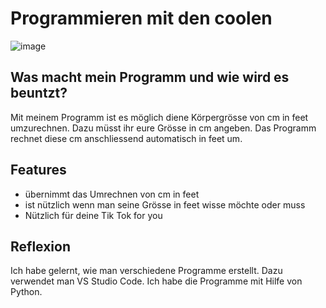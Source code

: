 # Programmieren mit den coolen
![image](https://user-images.githubusercontent.com/96128517/146021770-9db873a8-9451-4513-ad54-6f81366edab1.png)
## Was macht mein Programm und wie wird es beuntzt?
Mit meinem Programm ist es möglich diene Körpergrösse von cm in feet umzurechnen.
Dazu müsst ihr eure Grösse in cm angeben.
Das Programm rechnet diese cm anschliessend automatisch in feet um.

## Features
- übernimmt das Umrechnen von cm in feet
- ist nützlich wenn man seine Grösse in feet wisse möchte oder muss
- Nützlich für deine Tik Tok for you 

## Reflexion 

Ich habe gelernt, wie man verschiedene Programme erstellt.
Dazu verwendet man VS Studio Code. 
Ich habe die Programme mit Hilfe von Python.
